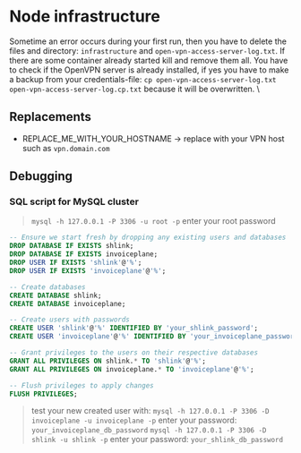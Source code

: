 # Node infrastructure

Sometime an error occurs during your first run, then you have to delete the files and directory: `infrastructure` and `open-vpn-access-server-log.txt`. If there are some container already started kill and remove them all. You have to check if the OpenVPN server is already installed, if yes you have to make a backup from your credentials-file: `cp open-vpn-access-server-log.txt open-vpn-access-server-log.cp.txt` because it will be overwritten. \

## Replacements

* REPLACE_ME_WITH_YOUR_HOSTNAME -> replace with your VPN host such as `vpn.domain.com`

## Debugging

### SQL script for MySQL cluster

> `mysql -h 127.0.0.1 -P 3306 -u root -p` enter your root password

```sql
-- Ensure we start fresh by dropping any existing users and databases
DROP DATABASE IF EXISTS shlink;
DROP DATABASE IF EXISTS invoiceplane;
DROP USER IF EXISTS 'shlink'@'%';
DROP USER IF EXISTS 'invoiceplane'@'%';

-- Create databases
CREATE DATABASE shlink;
CREATE DATABASE invoiceplane;

-- Create users with passwords
CREATE USER 'shlink'@'%' IDENTIFIED BY 'your_shlink_password';
CREATE USER 'invoiceplane'@'%' IDENTIFIED BY 'your_invoiceplane_password';

-- Grant privileges to the users on their respective databases
GRANT ALL PRIVILEGES ON shlink.* TO 'shlink'@'%';
GRANT ALL PRIVILEGES ON invoiceplane.* TO 'invoiceplane'@'%';

-- Flush privileges to apply changes
FLUSH PRIVILEGES;
```

> test your new created user with:
> `mysql -h 127.0.0.1 -P 3306 -D invoiceplane -u invoiceplane -p` enter your password: `your_invoiceplane_db_password`
> `mysql -h 127.0.0.1 -P 3306 -D shlink -u shlink -p` enter your password: `your_shlink_db_password`
